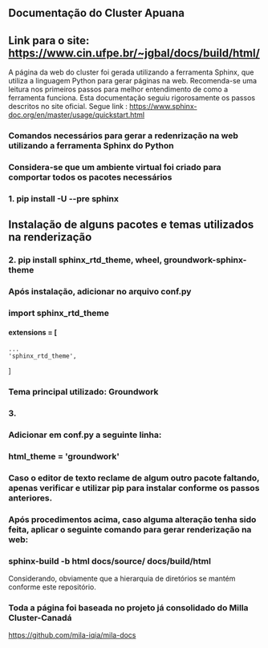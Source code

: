 ## **Documentação do Cluster Apuana**
## **Link para o site**: <https://www.cin.ufpe.br/~jgbal/docs/build/html/>

A página da web do cluster foi gerada utilizando a ferramenta Sphinx, que utiliza a linguagem Python para gerar páginas na web. Recomenda-se uma leitura nos primeiros passos para melhor entendimento de como a ferramenta funciona. Esta documentação seguiu rigorosamente os passos descritos no site oficial. Segue link : <https://www.sphinx-doc.org/en/master/usage/quickstart.html>
### Comandos necessários para gerar a redenrização na web utilizando a ferramenta Sphinx do Python

### Considera-se que um ambiente virtual foi criado para comportar todos os pacotes necessários

### 1.  pip install -U --pre sphinx
## Instalação de alguns pacotes e temas utilizados na renderização

### 2. pip install sphinx_rtd_theme,  wheel, groundwork-sphinx-theme

### Após instalação, adicionar no arquivo conf.py

### import sphinx_rtd_theme

#### extensions = [
    ...
    'sphinx_rtd_theme',
]

### Tema principal utilizado: Groundwork

### 3. 

### Adicionar em conf.py a seguinte linha:

### html_theme = 'groundwork'

### Caso o editor de texto reclame de algum outro pacote faltando, apenas verificar e utilizar pip para instalar conforme os passos anteriores.

### Após procedimentos acima, caso alguma alteração tenha sido feita, aplicar o seguinte comando para gerar renderização na web:


### sphinx-build -b html docs/source/ docs/build/html

Considerando, obviamente que a hierarquia de diretórios se mantém conforme este repositório.

### Toda a página foi baseada no projeto já consolidado do Milla Cluster-Canadá
<https://github.com/mila-iqia/mila-docs>
